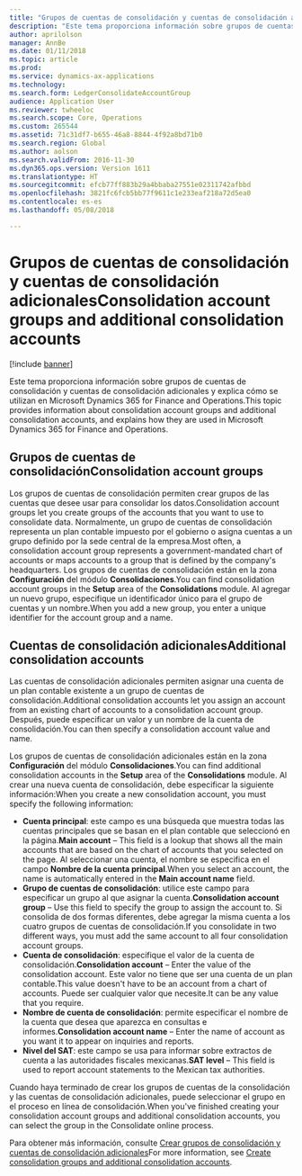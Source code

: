 ```yaml
---
title: "Grupos de cuentas de consolidación y cuentas de consolidación adicionales"
description: "Este tema proporciona información sobre grupos de cuentas de consolidación y cuentas de consolidación adicionales y explica cómo se utilizan en Microsoft Dynamics 365 for Finance and Operations."
author: aprilolson
manager: AnnBe
ms.date: 01/11/2018
ms.topic: article
ms.prod: 
ms.service: dynamics-ax-applications
ms.technology: 
ms.search.form: LedgerConsolidateAccountGroup
audience: Application User
ms.reviewer: twheeloc
ms.search.scope: Core, Operations
ms.custom: 265544
ms.assetid: 71c31df7-b655-46a8-8844-4f92a8bd71b0
ms.search.region: Global
ms.author: aolson
ms.search.validFrom: 2016-11-30
ms.dyn365.ops.version: Version 1611
ms.translationtype: HT
ms.sourcegitcommit: efcb77ff883b29a4bbaba27551e02311742afbbd
ms.openlocfilehash: 3821fc6fcb5bb77f9611c1e233eaf218a72d5ea0
ms.contentlocale: es-es
ms.lasthandoff: 05/08/2018

---
```


# <a name="consolidation-account-groups-and-additional-consolidation-accounts"></a><span data-ttu-id="9a37c-103">Grupos de cuentas de consolidación y cuentas de consolidación adicionales</span><span class="sxs-lookup"><span data-stu-id="9a37c-103">Consolidation account groups and additional consolidation accounts</span></span>

[!include [banner](../includes/banner.md)]

<span data-ttu-id="9a37c-104">Este tema proporciona información sobre grupos de cuentas de consolidación y cuentas de consolidación adicionales y explica cómo se utilizan en Microsoft Dynamics 365 for Finance and Operations.</span><span class="sxs-lookup"><span data-stu-id="9a37c-104">This topic provides information about consolidation account groups and additional consolidation accounts, and explains how they are used in Microsoft Dynamics 365 for Finance and Operations.</span></span>

<a name="consolidation-account-groups"></a><span data-ttu-id="9a37c-105">Grupos de cuentas de consolidación</span><span class="sxs-lookup"><span data-stu-id="9a37c-105">Consolidation account groups</span></span>
----------------------------

<span data-ttu-id="9a37c-106">Los grupos de cuentas de consolidación permiten crear grupos de las cuentas que desee usar para consolidar los datos.</span><span class="sxs-lookup"><span data-stu-id="9a37c-106">Consolidation account groups let you create groups of the accounts that you want to use to consolidate data.</span></span> <span data-ttu-id="9a37c-107">Normalmente, un grupo de cuentas de consolidación representa un plan contable impuesto por el gobierno o asigna cuentas a un grupo definido por la sede central de la empresa.</span><span class="sxs-lookup"><span data-stu-id="9a37c-107">Most often, a consolidation account group represents a government-mandated chart of accounts or maps accounts to a group that is defined by the company's headquarters.</span></span> <span data-ttu-id="9a37c-108">Los grupos de cuentas de consolidación están en la zona **Configuración** del módulo **Consolidaciones**.</span><span class="sxs-lookup"><span data-stu-id="9a37c-108">You can find consolidation account groups in the **Setup** area of the **Consolidations** module.</span></span> <span data-ttu-id="9a37c-109">Al agregar un nuevo grupo, especifique un identificador único para el grupo de cuentas y un nombre.</span><span class="sxs-lookup"><span data-stu-id="9a37c-109">When you add a new group, you enter a unique identifier for the account group and a name.</span></span>

## <a name="additional-consolidation-accounts"></a><span data-ttu-id="9a37c-110">Cuentas de consolidación adicionales</span><span class="sxs-lookup"><span data-stu-id="9a37c-110">Additional consolidation accounts</span></span>
<span data-ttu-id="9a37c-111">Las cuentas de consolidación adicionales permiten asignar una cuenta de un plan contable existente a un grupo de cuentas de consolidación.</span><span class="sxs-lookup"><span data-stu-id="9a37c-111">Additional consolidation accounts let you assign an account from an existing chart of accounts to a consolidation account group.</span></span> <span data-ttu-id="9a37c-112">Después, puede especificar un valor y un nombre de la cuenta de consolidación.</span><span class="sxs-lookup"><span data-stu-id="9a37c-112">You can then specify a consolidation account value and name.</span></span> 

<span data-ttu-id="9a37c-113">Los grupos de cuentas de consolidación adicionales están en la zona **Configuración** del módulo **Consolidaciones**.</span><span class="sxs-lookup"><span data-stu-id="9a37c-113">You can find additional consolidation accounts in the **Setup** area of the **Consolidations** module.</span></span> <span data-ttu-id="9a37c-114">Al crear una nueva cuenta de consolidación, debe especificar la siguiente información:</span><span class="sxs-lookup"><span data-stu-id="9a37c-114">When you create a new consolidation account, you must specify the following information:</span></span>

-   <span data-ttu-id="9a37c-115">**Cuenta principal**: este campo es una búsqueda que muestra todas las cuentas principales que se basan en el plan contable que seleccionó en la página.</span><span class="sxs-lookup"><span data-stu-id="9a37c-115">**Main account** – This field is a lookup that shows all the main accounts that are based on the chart of accounts that you selected on the page.</span></span> <span data-ttu-id="9a37c-116">Al seleccionar una cuenta, el nombre se especifica en el campo **Nombre de la cuenta principal**.</span><span class="sxs-lookup"><span data-stu-id="9a37c-116">When you select an account, the name is automatically entered in the **Main account name** field.</span></span>
-   <span data-ttu-id="9a37c-117">**Grupo de cuentas de consolidación**: utilice este campo para especificar un grupo al que asignar la cuenta.</span><span class="sxs-lookup"><span data-stu-id="9a37c-117">**Consolidation account group** – Use this field to specify the group to assign the account to.</span></span> <span data-ttu-id="9a37c-118">Si consolida de dos formas diferentes, debe agregar la misma cuenta a los cuatro grupos de cuentas de consolidación.</span><span class="sxs-lookup"><span data-stu-id="9a37c-118">If you consolidate in two different ways, you must add the same account to all four consolidation account groups.</span></span>
-   <span data-ttu-id="9a37c-119">**Cuenta de consolidación**: especifique el valor de la cuenta de consolidación.</span><span class="sxs-lookup"><span data-stu-id="9a37c-119">**Consolidation account** – Enter the value of the consolidation account.</span></span> <span data-ttu-id="9a37c-120">Este valor no tiene que ser una cuenta de un plan contable.</span><span class="sxs-lookup"><span data-stu-id="9a37c-120">This value doesn't have to be an account from a chart of accounts.</span></span> <span data-ttu-id="9a37c-121">Puede ser cualquier valor que necesite.</span><span class="sxs-lookup"><span data-stu-id="9a37c-121">It can be any value that you require.</span></span>
-   <span data-ttu-id="9a37c-122">**Nombre de cuenta de consolidación**: permite especificar el nombre de la cuenta que desea que aparezca en consultas e informes.</span><span class="sxs-lookup"><span data-stu-id="9a37c-122">**Consolidation account name** – Enter the name of account as you want it to appear on inquiries and reports.</span></span>
-   <span data-ttu-id="9a37c-123">**Nivel del SAT**: este campo se usa para informar sobre extractos de cuenta a las autoridades fiscales mexicanas.</span><span class="sxs-lookup"><span data-stu-id="9a37c-123">**SAT level** – This field is used to report account statements to the Mexican tax authorities.</span></span> 

<span data-ttu-id="9a37c-124">Cuando haya terminado de crear los grupos de cuentas de la consolidación y las cuentas de consolidación adicionales, puede seleccionar el grupo en el proceso en línea de consolidación.</span><span class="sxs-lookup"><span data-stu-id="9a37c-124">When you've finished creating your consolidation account groups and additional consolidation accounts, you can select the group in the Consolidate online process.</span></span>


<span data-ttu-id="9a37c-125">Para obtener más información, consulte [Crear grupos de consolidación y cuentas de consolidación adicionales](../general-ledger/tasks/create-consolidation-groups.md)</span><span class="sxs-lookup"><span data-stu-id="9a37c-125">For more information, see [Create consolidation groups and additional consolidation accounts](../general-ledger/tasks/create-consolidation-groups.md).</span></span> 




